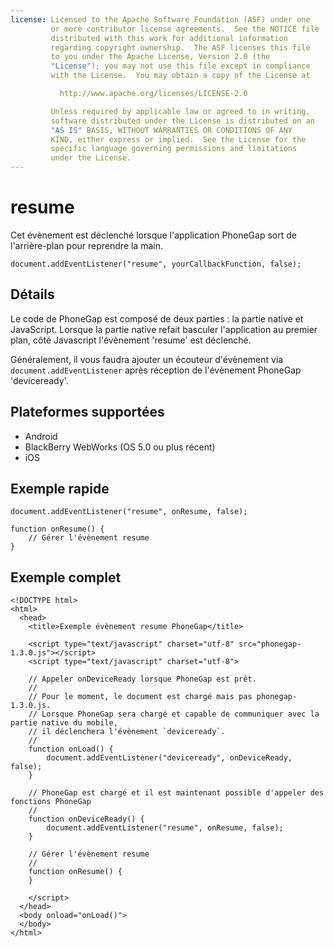 ```yaml
---
license: Licensed to the Apache Software Foundation (ASF) under one
         or more contributor license agreements.  See the NOTICE file
         distributed with this work for additional information
         regarding copyright ownership.  The ASF licenses this file
         to you under the Apache License, Version 2.0 (the
         "License"); you may not use this file except in compliance
         with the License.  You may obtain a copy of the License at

           http://www.apache.org/licenses/LICENSE-2.0

         Unless required by applicable law or agreed to in writing,
         software distributed under the License is distributed on an
         "AS IS" BASIS, WITHOUT WARRANTIES OR CONDITIONS OF ANY
         KIND, either express or implied.  See the License for the
         specific language governing permissions and limitations
         under the License.
---
```


resume
===========

Cet évènement est déclenché lorsque l'application PhoneGap sort de l'arrière-plan pour reprendre la main.

    document.addEventListener("resume", yourCallbackFunction, false);

Détails
-------

Le code de PhoneGap est composé de deux parties : la partie native et JavaScript. Lorsque la partie native refait basculer l'application au premier plan, côté Javascript l'évènement 'resume' est déclenché.  

Généralement, il vous faudra ajouter un écouteur d'évènement via `document.addEventListener` après réception de l'évènement PhoneGap 'deviceready'.

Plateformes supportées
----------------------

- Android
- BlackBerry WebWorks (OS 5.0 ou plus récent)
- iOS

Exemple rapide
--------------

    document.addEventListener("resume", onResume, false);

    function onResume() {
        // Gérer l'évènement resume
    }

Exemple complet
---------------

    <!DOCTYPE html>
    <html>
      <head>
        <title>Exemple évènement resume PhoneGap</title>

        <script type="text/javascript" charset="utf-8" src="phonegap-1.3.0.js"></script>
        <script type="text/javascript" charset="utf-8">

        // Appeler onDeviceReady lorsque PhoneGap est prêt.
        //
        // Pour le moment, le document est chargé mais pas phonegap-1.3.0.js.
        // Lorsque PhoneGap sera chargé et capable de communiquer avec la partie native du mobile,
        // il déclenchera l'évènement `deviceready`.
        //
        function onLoad() {
            document.addEventListener("deviceready", onDeviceReady, false);
        }

        // PhoneGap est chargé et il est maintenant possible d'appeler des fonctions PhoneGap
        //
        function onDeviceReady() {
            document.addEventListener("resume", onResume, false);
        }

        // Gérer l'évènement resume
        //
        function onResume() {
        }

        </script>
      </head>
      <body onload="onLoad()">
      </body>
    </html>
